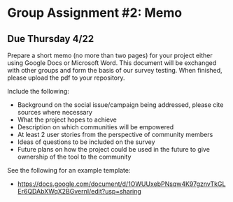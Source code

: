 # Group Assignment #2: Memo 
## Due Thursday 4/22

Prepare a short memo (no more than two pages) for your project either using Google Docs or Microsoft Word. This document will be exchanged with other groups and form the basis of our survey testing. When finished, please upload the pdf to your repository.

Include the following:
- Background on the social issue/campaign being addressed, please cite sources where necessary
- What the project hopes to achieve
- Description on which communities will be empowered
- At least 2 user stories from the perspective of community members
- Ideas of questions to be included on the survey
- Future plans on how the project could be used in the future to give ownership of the tool to the community

See the following for an example template:
- https://docs.google.com/document/d/1OWUUxebPNsqw4K97gznvTkGLEr6QDAbXWqX2BGvernI/edit?usp=sharing